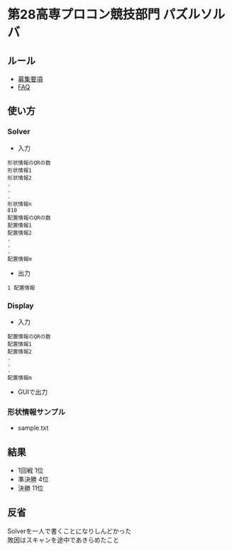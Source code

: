 # 第28高専プロコン競技部門 パズルソルバ

## ルール
- [募集要項](http://www.procon.gr.jp/wp-content/uploads//2017/04/8db30280f6638520be40ad86b4bf1b37.pdf)
- [FAQ](http://www.procon.gr.jp/wp-content/uploads//2017/05/kyogiFAQ1.pdf)

## 使い方
### Solver
- 入力
```
形状情報のQRの数
形状情報1
形状情報2
.
.
.
形状情報n
810
配置情報のQRの数
配置情報1
配置情報2
.
.
.
配置情報m
```
- 出力
```
1 配置情報
```

### Display
- 入力
```
配置情報のQRの数
配置情報1
配置情報2
.
.
.
配置情報m
```
- GUIで出力

### 形状情報サンプル
- sample.txt

## 結果
- 1回戦 1位  
- 準決勝 4位  
- 決勝 11位  

## 反省
Solverを一人で書くことになりしんどかった  
敗因はスキャンを途中であきらめたこと  
